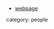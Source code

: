 
* [webpage](http://www.mathematik.uni-kl.de/agag/mitglieder/professoren/prof-em-dr-guenther-trautmann/)

category: people
